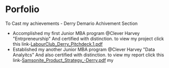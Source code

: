# Porfolio
To Cast my achievements - Derry Demario
Achivement Section
- Accomplished my first Junior MBA program @Clever Harvey "Entrpreneurship" And certified with distinction. to view my project click this link-[LabourClub_Derry_Pitchdeck.1.pdf](https://github.com/Derryde/Porfolio/files/9025659/LabourClub_Derry_Pitchdeck.1.pdf)
- Established my another Junior MBA program @Clever Harvey "Data Analyitcs" And also certified with distinction. to view my report click this link-[Samsonite_Product_Strategy_-Derry.pdf](https://github.com/Derryde/Porfolio/files/9025668/Samsonite_Product_Strategy_-Derry.pdf)
my
